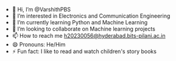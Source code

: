 - 👋 Hi, I’m @VarshithPBS
- 👀 I’m interested in Electronics and Communication Engineering
- 🌱 I’m currently learning Python and Machine Learning
- 💞️ I’m looking to collaborate on Machine learning projects
- 📫 How to reach me h20230056@hyderabad.bits-pilani.ac.in
- 😄 Pronouns: He/Him
- ⚡ Fun fact: I like to read and watch children's story books

<!---
VarshithPBS/VarshithPBS is a ✨ special ✨ repository because its `README.md` (this file) appears on your GitHub profile.
You can click the Preview link to take a look at your changes.
--->
